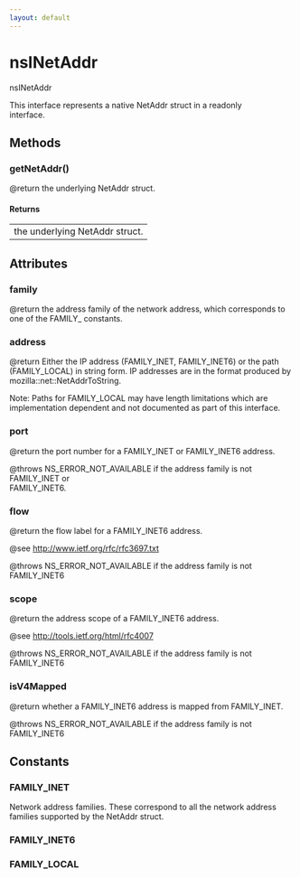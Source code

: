 ```yaml
---
layout: default
---
```


# nsINetAddr #
  
nsINetAddr  
  
This interface represents a native NetAddr struct in a readonly  
interface.  
  

## Methods ##

### getNetAddr() ###
  
@return the underlying NetAddr struct.  
  

#### Returns ####

<table>

<tr>
<td>the underlying NetAddr struct.  
</td>
</tr>

</table>

## Attributes ##

### family ###
  
@return the address family of the network address, which corresponds to  
one of the FAMILY_ constants.  
  

### address ###
  
@return Either the IP address (FAMILY_INET, FAMILY_INET6) or the path  
(FAMILY_LOCAL) in string form. IP addresses are in the format produced by  
mozilla::net::NetAddrToString.  
  
Note: Paths for FAMILY_LOCAL may have length limitations which are  
implementation dependent and not documented as part of this interface.  
  

### port ###
  
@return the port number for a FAMILY_INET or FAMILY_INET6 address.  
  
@throws NS_ERROR_NOT_AVAILABLE if the address family is not FAMILY_INET or  
FAMILY_INET6.  
  

### flow ###
  
@return the flow label for a FAMILY_INET6 address.   
  
@see http://www.ietf.org/rfc/rfc3697.txt  
  
@throws NS_ERROR_NOT_AVAILABLE if the address family is not FAMILY_INET6  
  

### scope ###
  
@return the address scope of a FAMILY_INET6 address.    
  
@see http://tools.ietf.org/html/rfc4007  
  
@throws NS_ERROR_NOT_AVAILABLE if the address family is not FAMILY_INET6  
  

### isV4Mapped ###
  
@return whether a FAMILY_INET6 address is mapped from FAMILY_INET.  
  
@throws NS_ERROR_NOT_AVAILABLE if the address family is not FAMILY_INET6  
  

## Constants ##

### FAMILY_INET ###
  
Network address families. These correspond to all the network address  
families supported by the NetAddr struct.  
  

### FAMILY_INET6 ###

### FAMILY_LOCAL ###
